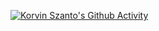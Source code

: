 [![Korvin Szanto's Github Activity](https://github-readme-stats.vercel.app/api?username=korvinszanto&show_icons=true&theme=dark&count_private=true&include_all_commits=true&custom_title=Korvin%27s%20Github%20Stats&icon_color=a78bfa)](https://kor.vin)
